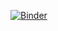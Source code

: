 [![Binder](https://mybinder.org/badge.svg)](https://mybinder.org/v2/gh/Migal/face_detector_example/master)

